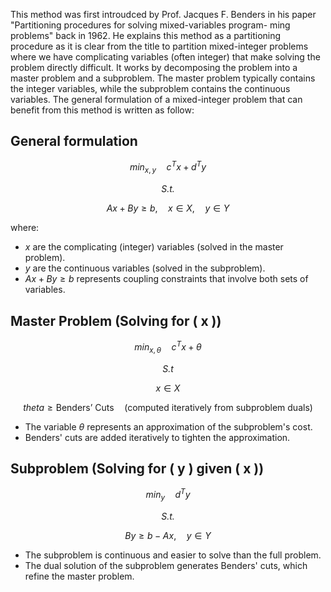 This method was first introudced by Prof. Jacques F. Benders in his paper "Partitioning procedures for solving mixed-variables program- ming problems" back in 1962. 
He explains this method as a partitioning procedure as it is clear from the title to partition mixed-integer problems where we have complicating variables (often integer) that make solving the problem directly difficult.
It works by decomposing the problem into a master problem and a subproblem. The master problem typically contains the integer variables, while the subproblem contains the continuous variables.
The general formulation of a mixed-integer problem that can benefit from this method is written as follow: <br>
## General formulation

<div align="center">

$min_{x,y} \quad c^T x + d^T y$

*S.t.*<br>

$Ax + By \geq b, \quad x \in X, \quad y \in Y$
</div>

where:

- $x$ are the complicating (integer) variables (solved in the master problem).
- $y$ are the continuous variables (solved in the subproblem).
- $Ax + By \geq b$ represents coupling constraints that involve both sets of variables.

## Master Problem (Solving for \( x \))
<div align="center">

$min_{x,\theta} \quad c^T x + \theta$

*S.t*

$x \in X$


$theta \geq \text{Benders' Cuts} \quad (\text{computed iteratively from subproblem duals})$
</div>

- The variable ${\theta}$ represents an approximation of the subproblem's cost.
- Benders' cuts are added iteratively to tighten the approximation.

## Subproblem (Solving for \( y \) given \( x \))
<div align="center">

$min_{y} \quad d^T y$

*S.t.*

$By \geq b - Ax, \quad y \in Y$
</div>

- The subproblem is continuous and easier to solve than the full problem.
- The dual solution of the subproblem generates Benders' cuts, which refine the master problem.
